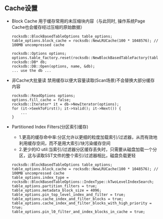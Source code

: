 ## Cache设置
- Block Cache
  用于缓存常用的未压缩块内容（与此同时, 操作系统Page Cache也会缓存经过压缩的原始数据）
  ```
  rocksdb::BlockBasedTableOptions table_options;
  table_options.block_cache = rocksdb::NewLRUCache(100 * 1048576); // 100MB uncompressed cache

  rocksdb::Options options;
  options.table_factory.reset(rocksdb::NewBlockBasedTableFactory(table_options));
  rocksdb::DB* db;
  rocksdb::DB::Open(options, name, &db);
  ... use the db ...
  ```

- 非Cache大批量读
  禁用缓存以便大容量读取(Scan场景)不会替换大部分缓存内容
  ```
  rocksdb::ReadOptions options;
  options.fill_cache = false;
  rocksdb::Iterator* it = db->NewIterator(options);
  for (it->SeekToFirst(); it->Valid(); it->Next()) {
      ...
  }
  ```

- Partitioned Index Filters(分区索引缓存)
  - 1.更高的缓存命中率:分区允许以更细的粒度加载索引/过滤器，从而有效地利用缓存空间，而不是用大索引/块污染缓存空间
  - 2.更少的IO util:当索引/过滤器分区缓存丢失时，只需要从磁盘加载一个分区，这与读取SST文件的整个索引/过滤器相比，磁盘负载更轻
  ```
  rocksdb::BlockBasedTableOptions table_options;
  table_options.block_cache = rocksdb::NewLRUCache(100 * 1048576); // 100MB uncompressed cache
  table_options.index_type = rocksdb::BlockBasedTableOptions::IndexType::kTwoLevelIndexSearch;
  table_options.partition_filters = true;
  table_options.metadata_block_size = 4096;
  table_options.pin_top_level_index_and_filter = true;
  table_options.cache_index_and_filter_blocks = true;
  table_options.cache_index_and_filter_blocks_with_high_priority = true;
  table_options.pin_l0_filter_and_index_blocks_in_cache = true;
  ```
